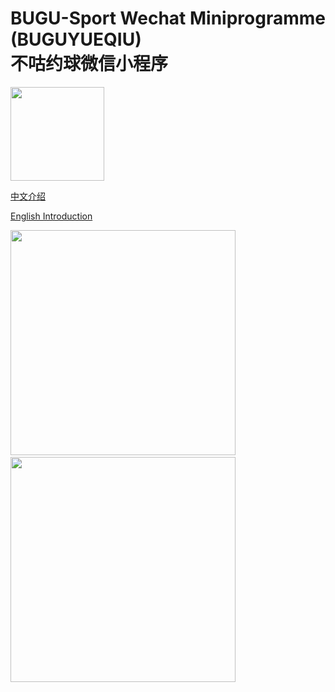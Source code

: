 # BUGU-Sport Wechat Miniprogramme (BUGUYUEQIU)</br>不咕约球微信小程序

<img src="https://github.com/HeXavi8/BUGU-Sport/blob/main/QRcode.JPG" width = "150" height = "150" />

[中文介绍](https://github.com/HeXavi8/BUGU-Sport/tree/main/中文介绍)

[English Introduction](https://github.com/HeXavi8/BUGU-Sport/tree/main/English_introduction)

<img src="https://github.com/HeXavi8/BUGU-Sport/blob/main/images/intro2.jpg" width = "360"  />&emsp; <img src="https://github.com/HeXavi8/BUGU-Sport/blob/main/images/intro1.jpg" width = "360"  />
